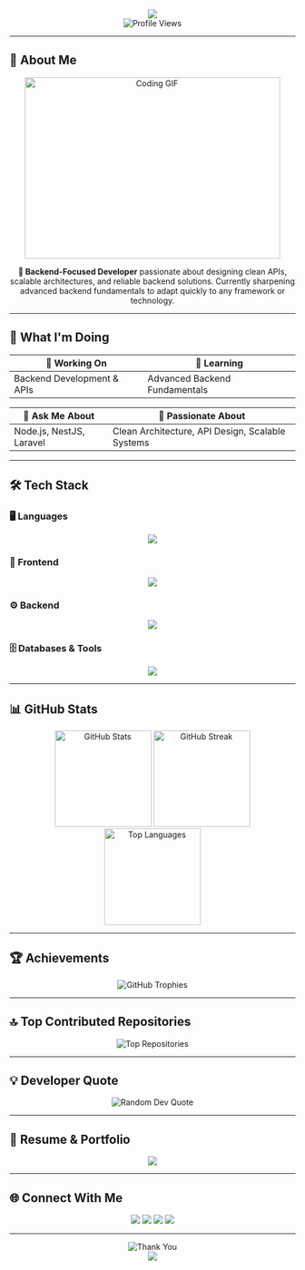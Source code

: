 <!-- Typing SVG Header -->
<div align="center">
  <img src="https://readme-typing-svg.herokuapp.com?font=Fira+Code&weight=600&size=32&pause=1000&color=8B5CF6&center=true&vCenter=true&width=750&height=100&lines=Backend+Developer;Node.js+%7C+NestJS+%7C+Laravel" />
</div>

<!-- Profile Views -->
<div align="center">
  <img src="https://komarev.com/ghpvc/?username=faizul-bitto&label=Profile%20Views&color=8B5CF6&style=for-the-badge" alt="Profile Views" />
</div>

---

## 🚀 About Me  

<div align="center">
  <img src="https://i.giphy.com/media/qgQUggAC3Pfv687qPC/giphy.gif" width="450" height="320" alt="Coding GIF"/>
</div>

<div align="center">
  <p><strong>🎯 Backend-Focused Developer</strong> passionate about designing clean APIs, scalable architectures, and reliable backend solutions. Currently sharpening advanced backend fundamentals to adapt quickly to any framework or technology.</p>
</div>

---

## 🎯 What I'm Doing  

<div align="center">

| 🔭 Working On | 🌱 Learning |
|---------------|-------------|
| Backend Development & APIs | Advanced Backend Fundamentals |

| 💬 Ask Me About | 🎨 Passionate About |
|-----------------|----------------------|
| Node.js, NestJS, Laravel | Clean Architecture, API Design, Scalable Systems |

</div>

---

## 🛠️ Tech Stack  

### 🖥️ Languages  
<div align="center">
  <img src="https://skillicons.dev/icons?i=js,python,php,cpp" />
</div>

### 🎨 Frontend  
<div align="center">
  <img src="https://skillicons.dev/icons?i=html,css,bootstrap,tailwind" />
</div>

### ⚙️ Backend  
<div align="center">
  <img src="https://skillicons.dev/icons?i=nodejs,nestjs,laravel,express" />
</div>

### 🗄️ Databases & Tools  
<div align="center">
  <img src="https://skillicons.dev/icons?i=mysql,git,github,postman" />
</div>

---

## 📊 GitHub Stats  

<div align="center">
  <img src="https://github-readme-stats.vercel.app/api?username=Faizul-Bitto&show_icons=true&theme=tokyonight&hide_border=true&bg_color=0D1117&title_color=8B5CF6&icon_color=8B5CF6&text_color=FFFFFF&count_private=true" height="170" alt="GitHub Stats" />  

  <img src="https://github-readme-streak-stats.herokuapp.com/?user=Faizul-Bitto&theme=tokyonight&hide_border=true&background=0D1117&stroke=8B5CF6&ring=8B5CF6&fire=8B5CF6&currStreakNum=FFFFFF&currStreakLabel=8B5CF6&sideNums=FFFFFF&sideLabels=8B5CF6&dates=8B5CF6" height="170" alt="GitHub Streak" />  

  <img src="https://github-readme-stats.vercel.app/api/top-langs/?username=Faizul-Bitto&layout=compact&theme=tokyonight&hide_border=true&bg_color=0D1117&title_color=8B5CF6&text_color=FFFFFF&langs_count=8" height="170" alt="Top Languages" />
</div>

---

## 🏆 Achievements  

<div align="center">
  <img src="https://github-profile-trophy.vercel.app/?username=Faizul-Bitto&theme=discord&no-frame=true&margin-w=8&row=1&column=7" alt="GitHub Trophies"/>
</div>

---

## 🔝 Top Contributed Repositories  

<div align="center">
  <img src="https://github-contributor-stats.vercel.app/api?username=Faizul-Bitto&limit=5&theme=dark&combine_all_yearly_contributions=true&hide_border=true" alt="Top Repositories"/>
</div>

---

## 💡 Developer Quote  

<div align="center">
  <img src="https://quotes-github-readme.vercel.app/api?type=horizontal&theme=radical" alt="Random Dev Quote"/>
</div>

---

## 📄 Resume & Portfolio  

<div align="center">
  <a href="https://drive.google.com/file/d/1cZZoqCzeIqE54gmi5TFYW1wSeXUT1t0X/view?usp=drive_link" target="_blank">
    <img src="https://img.shields.io/badge/📄_View_My_Resume-FF6C37?style=for-the-badge&logo=googledrive&logoColor=white" />
  </a>
</div>

---

## 🌐 Connect With Me  

<div align="center">
  <a href="https://www.linkedin.com/in/faizul-bitto/" target="_blank"><img src="https://skillicons.dev/icons?i=linkedin" /></a>
  <a href="mailto:fibhuyanbitto06@gmail.com" target="_blank"><img src="https://skillicons.dev/icons?i=gmail" /></a>
  <a href="https://github.com/Faizul-Bitto" target="_blank"><img src="https://skillicons.dev/icons?i=github" /></a>
  <a href="https://twitter.com/faizul_bitto" target="_blank"><img src="https://skillicons.dev/icons?i=twitter" /></a>
</div>

---

<div align="center">
  <img src="https://readme-typing-svg.herokuapp.com?font=Fira+Code&weight=600&size=22&pause=1000&color=8B5CF6&center=true&vCenter=true&width=700&height=60&lines=Thanks+for+visiting!+😊;Let's+build+something+amazing+together+🚀;Excited+to+collaborate+on+awesome+projects+💻" alt="Thank You"/>
</div>

<div align="center">
  <img src="https://img.shields.io/badge/Made%20with%20❤️%20by%20Faizul%20Bitto-8B5CF6?style=for-the-badge" />
</div>

